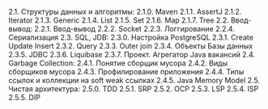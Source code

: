 2.1. Структуры данных и алгоритмы: 
    2.1.0. Maven 
    2.1.1. AssertJ 
    2.1.2. Iterator 
    2.1.3. Generic 
    2.1.4. List 
    2.1.5. Set 
    2.1.6. Map 
    2.1.7. Tree 
2.2. Ввод-вывод:
    2.2.1. Ввод-вывод 
    2.2.2. Socket 
    2.2.3. Логгирование 
    2.2.4. Сериализация 
2.3. SQL, JDB: 
    2.3.0. Настройка PostgreSQL 
    2.3.1. Create Update Insert 
    2.3.2. Query 
    2.3.3. Outer join 
    2.3.4. Объекты Базы данных 
    2.3.5. JDBC 
    2.3.6. Liquibase 
2.3.7. Проект. Агрегатор Java вакансий 
    2.4. Garbage Collection:
    2.4.1. Понятие сборщик мусора 
    2.4.2. Виды сборщиков мусора 
    2.4.3. Профилирование приложения 
    2.4.4. Типы ссылок и коллекции на soft weak ссылках 
    2.4.5. Java Memory Model 
2.5. Чистая архитектура: 
    2.5.0. TDD 
    2.5.1. SRP 
    2.5.2. OCP 
    2.5.3. LSP 
    2.5.4. ISP 
    2.5.5. DIP